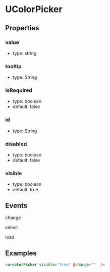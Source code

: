 # UColorPicker

## Properties

### value

* type: string

### tooltip

* type: String

### isRequired

* type: boolean
* default: false

### id

* type: String

### disabled

* type: boolean
* default: false

### visible

* type: boolean
* default: true

## Events

change

select

load


## Examples

```html
<u-colorPicker visible="true" @change=""  />
```
